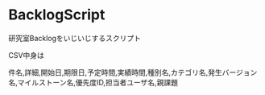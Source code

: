 # BacklogScript
研究室Backlogをいじいじするスクリプト

CSV中身は

件名,詳細,開始日,期限日,予定時間,実績時間,種別名,カテゴリ名,発生バージョン名,マイルストーン名,優先度ID,担当者ユーザ名,親課題
